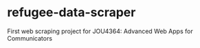 # refugee-data-scraper
 First web scraping project for JOU4364: Advanced Web Apps for Communicators
